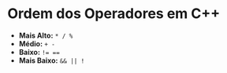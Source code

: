# Ordem dos Operadores em C++

- **Mais Alto:** `* / %`
- **Médio:** `+ -`
- **Baixo:** `!= ==`
- **Mais Baixo:** `&& || !`
